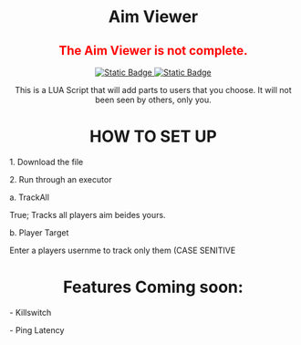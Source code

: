 
<h1 align="center">
Aim Viewer
</h1>

<h2 align="center">
<font color="red">The Aim Viewer is not complete.</font></h2>

<p align="center">
<a href= "https://github.com/SomeRandomDeveloperReal/AimViewerV_1.0"><img alt="Static Badge" src="https://img.shields.io/badge/LISENCE-UNLISENCED-red?style=for-the-badge&logo=github">
<a href= "https://github.com/SomeRandomDeveloperReal/AimViewerV_1.0"><img alt="Static Badge" src="https://img.shields.io/badge/Script%20Version-1.0.0-green?style=for-the-badge">
</a>

</p>

<p align="center">
This is a LUA Script that will add parts to users that you choose.
It will not been seen by others, only you.
</p>

<h1 align="center">
HOW TO SET UP
</h1>

<p align-"center">
1. Download the file
</p>
<p align-"center">
2. Run through an executor
</p>
<p align-"center">
  a. TrackAll
</p>
<p align-"center">
True; Tracks all players aim beides yours.
</p>
<p align-"center">
b. Player Target
</p>
<p align-"center">
Enter a players usernme to track only them (CASE SENITIVE
</p>

<h1 align="center">
Features Coming soon:
</h1>
<p align-"center">
- Killswitch
</p>
<p align-"center">
- Ping Latency
</p>
